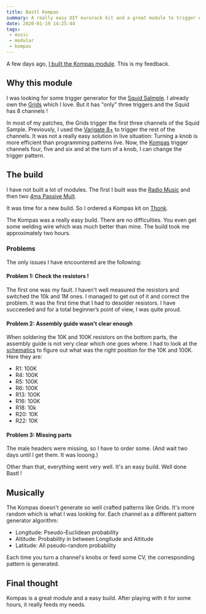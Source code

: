 ```yaml
---
title: Bastl Kompas
summary: A really easy DIY eurorack kit and a great module to trigger drums
date: 2020-01-19 14:25:44
tags:
 - music
 - modular
 - kompas
---
```


A few days ago, [I built the Kompas module](https://alienlebarge.ch/photos/2020/01/ate9u.html). This is my feedback.

## Why this module

I was looking for some trigger generator for the [Squid Salmple](https://busycircuits.com/alm022/). I already own the [Grids](https://mutable-instruments.net/modules/grids/) which I love. But it has "only" three triggers and the Squid has 8 channels !

In most of my patches, the Grids trigger the first three channels of the Squid Sample. Previously, I used the [Varigate 8+](https://malekkoheavyindustry.com/product/varigate-8/) to trigger the rest of the channels. It was not a really easy solution in live situation: Turning a knob is more efficient than programming patterns live.
Now, the [Kompas](https://bastl-instruments.com/eurorack/modules/kompas) trigger channels four, five and six and at the turn of a knob, I can change the trigger pattern.

## The build

I have not built a lot of modules. The first I built was the [Radio Music](https://musicthing.co.uk/pages/radio.html) and then two [4ms Passive Mult](http://4mscompany.com/p.php?p=962).

It was time for a new build. So I ordered a Kompas kit on [Thonk](https://www.thonk.co.uk/).

The Kompas was a really easy build. There are no difficulties. You even get some welding wire which was much better than mine. The build took me approximately two hours.

### Problems
The only issues I have encountered are the following:

#### Problem 1: Check the resistors !
The first one was my fault. I haven't well measured the resistors and switched the 10k and 1M ones. I managed to get out of it and correct the problem. It was the first time that I had to desolder resistors. I have succeeded and for a total beginner’s point of view, I was quite proud.

#### Problem 2: Assembly guide wasn't clear enough
When soldering the 10K and 100K resistors on the bottom parts, the assembly guide is not very clear which one goes where. I had to look at the [schematics](https://github.com/stziopa/kompas/tree/master/Schematics) to figure out what was the right position for the 10K and 100K. Here they are:
- R1: 100K
- R4: 100K
- R5: 100K
- R6: 100K
- R13: 100K
- R16: 100K
- R18: 10k
- R20: 10K
- R22: 10K

#### Problem 3: Missing parts
The male headers were missing, so I have to order some. (And wait two days until I get them. It was looong.)

Other than that, everything went very well. It's an easy build. Well done Bastl !

## Musically

The Kompas doesn't generate so well crafted patterns like Grids. It's more random which is what I was looking for.
Each channel as a different pattern generator algorithm:
- Longitude: Pseudo-Euclidean probability
- Altitude: Probability in between Longitude and Altitude
- Latitude: All pseudo-random probability

Each time you turn a channel's knobs or feed some CV, the corresponding pattern is generated.

## Final thought

Kompas is a great module and a easy build. After playing with it for some hours, it really feeds my needs.
